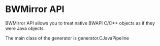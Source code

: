 ﻿BWMirror API
=========

BWMirror API allows you to treat native BWAPI C/C++ objects as if they were Java objects.

The main class of the generator is generator.CJavaPipeline
